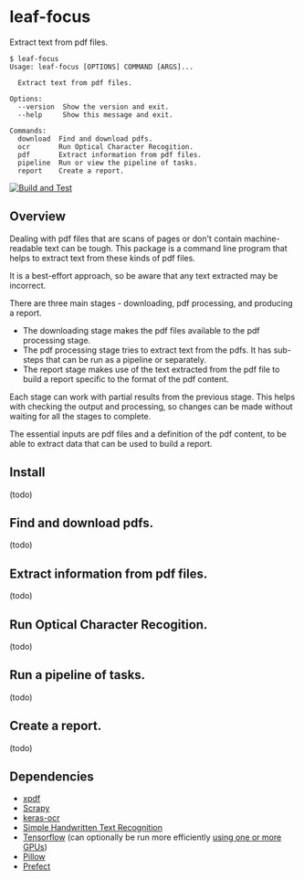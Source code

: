 # leaf-focus

Extract text from pdf files.

```
$ leaf-focus
Usage: leaf-focus [OPTIONS] COMMAND [ARGS]...

  Extract text from pdf files.

Options:
  --version  Show the version and exit.
  --help     Show this message and exit.

Commands:
  download  Find and download pdfs.
  ocr       Run Optical Character Recogition.
  pdf       Extract information from pdf files.
  pipeline  Run or view the pipeline of tasks.
  report    Create a report.
```

[![Build and Test](https://github.com/cofiem/leaf-focus/actions/workflows/build-test.yml/badge.svg)](https://github.com/cofiem/leaf-focus/actions/workflows/build-test.yml)

## Overview

Dealing with pdf files that are scans of pages or don't contain machine-readable text can be tough.
This package is a command line program that helps to extract text from these kinds of pdf files.

It is a best-effort approach, so be aware that any text extracted may be incorrect.

There are three main stages - downloading, pdf processing, and producing a report.

- The downloading stage makes the pdf files available to the pdf processing stage.
- The pdf processing stage tries to extract text from the pdfs.
  It has sub-steps that can be run as a pipeline or separately.
- The report stage makes use of the text extracted from the pdf file to build a report specific to the 
  format of the pdf content.

Each stage can work with partial results from the previous stage.
This helps with checking the output and processing, so changes can be made without waiting for all the stages 
to complete.

The essential inputs are pdf files and a definition of the pdf content,
to be able to extract data that can be used to build a report.

## Install

(todo)

## Find and download pdfs.

(todo)

## Extract information from pdf files.

(todo)

## Run Optical Character Recogition.

(todo)

## Run a pipeline of tasks.

(todo)

## Create a report.

(todo)

## Dependencies

- [xpdf](https://www.xpdfreader.com/download.html)
- [Scrapy](https://docs.scrapy.org/en/latest/index.html)
- [keras-ocr](https://github.com/faustomorales/keras-ocr)
- [Simple Handwritten Text Recognition](https://github.com/githubharald/SimpleHTR)
- [Tensorflow](https://www.tensorflow.org) (can optionally be run more efficiently [using one or more GPUs](https://www.tensorflow.org/install/source_windows#gpu))
- [Pillow](https://python-pillow.org/)
- [Prefect](https://docs.prefect.io/)
